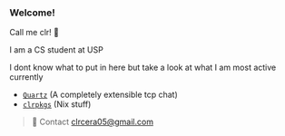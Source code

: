### Welcome!
Call me clr! 👋

I am a CS student at USP

I dont know what to put in here but take a look at what I am most active currently
- [`Quartz`](https://github.com/clr-cera/Quartz) (A completely extensible tcp chat)
- [`clrpkgs`](https://github.com/clr-cera/clrpkgs) (Nix stuff)

> 💬 Contact clrcera05@gmail.com
